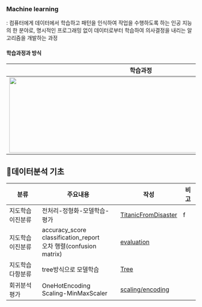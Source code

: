 ### Machine learning
: 컴퓨터에게 데이터에서 학습하고 패턴을 인식하여 작업을 수행하도록 하는 인공 지능의 한 분야로, 명시적인 프로그래밍 없이 데이터로부터 학습하여 의사결정을 내리는 알고리즘을 개발하는 과정
#### 학습과정과 방식
|학습과정|방식|
|---|---|
|<img src="https://github.com/aabchyein/study_AIs/assets/132973368/4c11c931-ea18-40d7-aacf-628f09745d57" width="700" height="200">|<img src="https://github.com/aabchyein/study_AIs/assets/132973368/e36b64ae-505d-41de-82f9-04b42521c89a" width="650" height="200">|
## 📄데이터분석 기초

|분류|주요내용|작성|비고|
|---|---|---|---|
|지도학습<br>이진분류|전처리-정형화-모델학습-평가|[TitanicFromDisaster](https://github.com/aabchyein/study_AIs/blob/main/datasets/codes/MLs/Classifications/TitanicFromDisaster.ipynb)|f|
|지도학습<br>이진분류|accuracy_score<br>classification_report<br>오차 행렬(confusion matrix)|[evaluation](https://github.com/aabchyein/study_AIs/blob/main/datasets/codes/MLs/Classifications/TitanicFromDisaster_evaluation.ipynb)||
|지도학습<br>다항분류|tree방식으로 모델학습|[Tree](https://github.com/aabchyein/study_AIs/blob/main/datasets/codes/MLs/Classifications/TitanicFromDisaster_Tree.ipynb)||
|회귀분석 평가|OneHotEncoding<br>Scaling-MinMaxScaler|[scaling/encoding](https://github.com/aabchyein/study_AIs/blob/main/datasets/codes/MLs/Classifications/TitanicFromDisaster_scaling_encoding.ipynb)||
